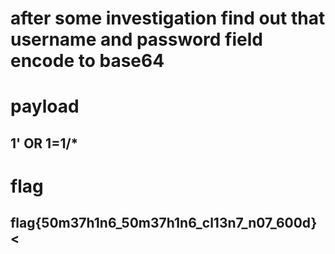 # after some investigation find out that username and password field encode to base64 
# payload
## 1' OR 1=1/*

# flag
## flag{50m37h1n6_50m37h1n6_cl13n7_n07_600d}<
